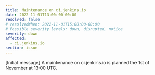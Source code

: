 ```yaml
---
title: Maintenance on ci.jenkins.io
date: 2022-11-01T13:00:00-00:00
resolved: false
# resolvedWhen: 2022-11-01T15:00:00-00:00
# Possible severity levels: down, disrupted, notice
severity: down
affected:
  - ci.jenkins.io
section: issue
---
```


<!-- [Final message]
The maintenance is ended, ci.jenkins.io is back online. -->

[Initial message]
A maintenance on ci.jenkins.io is planned the 1st of November at 13:00 UTC.
